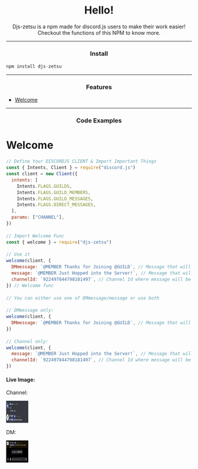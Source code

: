 <h1 align="center"> Hello! </h1>

<p align="center"> Djs-zetsu is a npm made for discord.js users to make their work easier! Checkout the functions of this NPM to know more. </p>

<hr />

<h3 align="center"> Install </h3>

```js
npm install djs-zetsu
```

<hr />

<h3 align="center"> Features </h3>

<ul style="list-style: square">
<li> <a href="#Welcome"> Welcome </a> </li>
</ul>

<hr />

<h3 align="center"> Code Examples </h3>

# Welcome
```js
// Define Your DISCORDJS CLIENT & Import Important Things
const { Intents, Client } = require("discord.js")
const client = new Client({
  intents: [
    Intents.FLAGS.GUILDS,
    Intents.FLAGS.GUILD_MEMBERS,
    Intents.FLAGS.GUILD_MESSAGES,
    Intents.FLAGS.DIRECT_MESSAGES,
  ],
  params: ["CHANNEL"],
})

// Import Welcome Func
const { welcome } = require("djs-zetsu")

// Use it
welcome(client, {
  DMmessage: `@MEMBER Thanks for Joining @GUILD`, // Message that will be sent in DM
  message: `@MEMBER Just Hopped into the Server!`, // Message that will be sent in Channel
  channelId: `922497844798181497`, // Channel Id where message will be sent
}) // Welcome func

// You can either use one of DMmessage/message or use both

// DMmessage only:
welcome(client, {
  DMmessage: `@MEMBER Thanks for Joining @GUILD`, // Message that will be sent in DM
})

// Channel only:
welcome(client, {
  message: `@MEMBER Just Hopped into the Server!`, // Message that will be sent in Channel
  channelId: `922497844798181497`, // Channel Id where message will be sent
})
```
<h4> Live Image: </h4>
<p> Channel: </p>
<img src="images/WelcomeExample_Channel.jpg" alt="CHANNEL" width="60px" height="60px" />
<p> DM: </p>
<img src="images/WelcomeExample_DM.jpg" alt="DM" width="60px" height="60px" />
